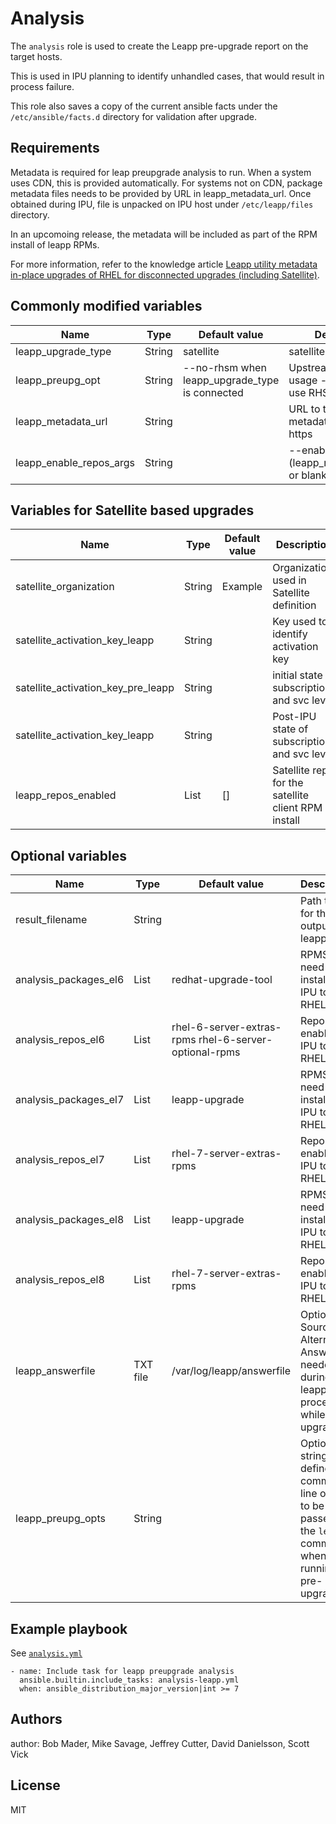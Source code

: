 # Analysis

The `analysis` role is used to create the Leapp pre-upgrade report on the target hosts.

This is used in IPU planning to identify unhandled cases, that would result in process failure.

This role also saves a copy of the current ansible facts under the `/etc/ansible/facts.d` directory for validation after upgrade.

## Requirements

Metadata is required for leap preupgrade analysis to run.  When a system uses CDN, this is provided automatically.  For systems not on CDN, package metadata files needs to be provided by URL in leapp_metadata_url. Once obtained during IPU, file is unpacked on IPU host under `/etc/leapp/files` directory.

In an upcomoing release, the metadata will be included as part of the RPM install of leapp RPMs.

For more information, refer to the knowledge article [Leapp utility metadata in-place upgrades of RHEL for disconnected upgrades (including Satellite)](https://access.redhat.com/articles/3664871).

## Commonly modified variables

| Name                  | Type | Default value           | Description                                     |
|-----------------------|------|-------------------------|-------------------------------------------------|
| leapp_upgrade_type    | String  | satellite | satellite, cdn or rhui |
| leapp_preupg_opt | String | --no-rhsm when leapp_upgrade_type is connected | Upstream repository usage - whether to use RHSM |
| leapp_metadata_url      | String |  | URL to the leapp metadata, usually over https |
| leapp_enable_repos_args | String |  | --enablerepo (leapp_repos_enabled) or blank |


## Variables for Satellite based upgrades
| Name                  | Type | Default value           | Description                                     |
|-----------------------|------|-------------------------|-------------------------------------------------|
| satellite_organization  | String | Example | Organization used in Satellite definition |
| satellite_activation_key_leapp | String |  | Key used to identify activation key |
| satellite_activation_key_pre_leapp | String |  | initial state of subscriptions and svc level |
| satellite_activation_key_leapp     | String |  | Post-IPU state of subscriptions and svc level |
| leapp_repos_enabled    | List | [] | Satellite repo for the satellite client RPM install |

## Optional variables

| Name                  | Type | Default value           | Description                                     |
|-----------------------|------|-------------------------|-------------------------------------------------|
| result_filename | String |  | Path to file for the output of leapp |
| analysis_packages_el6 | List | redhat-upgrade-tool | RPMS that need to be installed for IPU to RHEL7 |
| analysis_repos_el6    | List | rhel-6-server-extras-rpms rhel-6-server-optional-rpms | Repo to be enabled for IPU to RHEL7  |
| analysis_packages_el7 | List | leapp-upgrade             | RPMS that need to be installed for IPU to RHEL7 |
| analysis_repos_el7    | List | rhel-7-server-extras-rpms | Repo to be enabled for IPU to RHEL7 |
| analysis_packages_el8 | List | leapp-upgrade | RPMS that need to be installed for IPU to RHEL8 |
| analysis_repos_el8 | List | rhel-7-server-extras-rpms | Repo to be enabled for IPU to RHEL7             |
| leapp_answerfile | TXT file | /var/log/leapp/answerfile | Optional - Source for Alternate AnswerFile needed during leapp process while upgrading  |
| leapp_preupg_opts | String | | Optional string to define command line options to be passed to the `leapp` command when running the pre-upgrade. |

## Example playbook

See [`analysis.yml`](../../playbooks/analysis.yml)
```
- name: Include task for leapp preupgrade analysis
  ansible.builtin.include_tasks: analysis-leapp.yml
  when: ansible_distribution_major_version|int >= 7
```

## Authors
author: Bob Mader, Mike Savage, Jeffrey Cutter, David Danielsson, Scott Vick

## License

MIT

